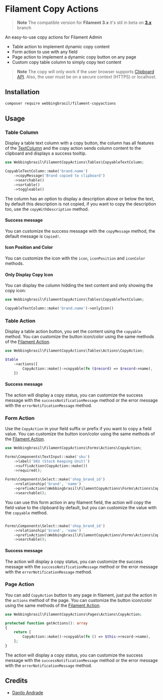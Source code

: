 # Filament Copy Actions

> **Note**
> The compatible version for **Filament 3.x** it's stil in beta on **[3.x](https://github.com/webbingbrasil/filament-copyactions/tree/3.x)** branch

An easy-to-use copy actions for Filament Admin

- Table action to implement dynamic copy content
- Form action to use with any field
- Page action to implement a dynamic copy button on any page
- Custom copy table column to simply copy text content

> **Note**
> The copy will only work if the user browser supports [Clipboard API](https://developer.mozilla.org/en-US/docs/Web/API/Clipboard_API). Also, the user must be on a secure context (HTTPS) or localhost.


## Installation

```bash
composer require webbingbrasil/filament-copyactions
```

## Usage

### Table Column

Display a table text column with a copy button, the column has all features of the [TextColumn](https://filamentphp.com/docs/2.x/tables/columns#text-column) and the copy action sends column content to the clipboard and displays a success tooltip.

```php
use Webbingbrasil\FilamentCopyActions\Tables\CopyableTextColumn;

CopyableTextColumn::make('brand.name')
    ->copyMessage('Brand copied to clipboard')
    ->searchable()
    ->sortable()
    ->toggleable()
```

The column has an option to display a description above or below the text, by default this description is not copied, if you want to copy the description too, use the `copyWithDescription` method.

#### Success message

You can customize the success message with the `copyMessage` method, the default message is `Copied!`.

#### Icon Position and Color

You can customize the icon with the `icon`, `iconPosition` and `iconColor` methods.

#### Only Display Copy Icon

You can display the column hidding the text content and only showing the copy icon: 

```php
use Webbingbrasil\FilamentCopyActions\Tables\CopyableTextColumn;

CopyableTextColumn::make('brand.name')->onlyIcon()
```

### Table Action

Display a table action button, you set the content using the `copyable` method. You can customize the button icon/color using the same methods of the [Filament Action](https://filamentphp.com/docs/2.x/tables/actions#setting-a-color).

```php
use Webbingbrasil\FilamentCopyActions\Tables\Actions\CopyAction;

$table
    ->actions([
        CopyAction::make()->copyable(fn ($record) => $record->name),
    ])
```

#### Success message

The action will display a copy status, you can customize the success message with the `successNotificationMessage` method or the error message with the `errorNotificationMessage` method.


### Form Action

Use the `CopyAction` in your field suffix or prefix if you want to copy a field value. You can customize the button icon/color using the same methods of the [Filament Action](https://filamentphp.com/docs/2.x/tables/actions#setting-a-color).

```php
use Webbingbrasil\FilamentCopyActions\Forms\Actions\CopyAction;

Forms\Components\TextInput::make('sku')
    ->label('SKU (Stock Keeping Unit)')
    ->suffixAction(CopyAction::make())
    ->required();
    
Forms\Components\Select::make('shop_brand_id')
    ->relationship('brand', 'name')
    ->prefixAction(\Webbingbrasil\FilamentCopyActions\Forms\Actions\CopyAction::make())
    ->searchable();
```

You can use this form action in any filament field, the action will copy the field value to the clipboard by default, but you can customize the value with the `copyable` method.


```php

Forms\Components\Select::make('shop_brand_id')
    ->relationship('brand', 'name')
    ->prefixAction(\Webbingbrasil\FilamentCopyActions\Forms\Actions\CopyAction::make()->copyable(fn ($component) => $component->getOptionLabel()))
    ->searchable();
```

#### Success message

The action will display a copy status, you can customize the success message with the `successNotificationMessage` method or the error message with the `errorNotificationMessage` method.

### Page Action

You can add `CopyAction` button to any page in filament, just put the action in the `actions` method of the page. You can customize the button icon/color using the same methods of the [Filament Action](https://filamentphp.com/docs/2.x/tables/actions#setting-a-color).

```php
use Webbingbrasil\FilamentCopyActions\Pages\Actions\CopyAction;

protected function getActions(): array
{
    return [
        CopyAction::make()->copyable(fn () => $this->record->name),
    ];
}
```

The action will display a copy status, you can customize the success message with the `successNotificationMessage` method or the error message with the `errorNotificationMessage` method.

## Credits

-   [Danilo Andrade](https://github.com/dmandrade)
